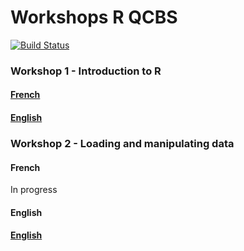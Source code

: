 # Workshops R QCBS

[![Build Status](https://travis-ci.org/QCBSRworkshops/Workshops.svg?branch=dev)](https://travis-ci.org/QCBSRworkshops/Workshops)


### Workshop 1 - Introduction to R

#### [French](https://qcbsrworkshops.github.io/Workshops/workshop01/fr/workshop01-fr.html)

#### [English](https://qcbsrworkshops.github.io/Workshops/workshop01/en/workshop01-en.html)


### Workshop 2 - Loading and manipulating data

#### French
In progress

#### English

#### [English](https://qcbsrworkshops.github.io/Workshops/workshop01/en/workshop02-en.html)
